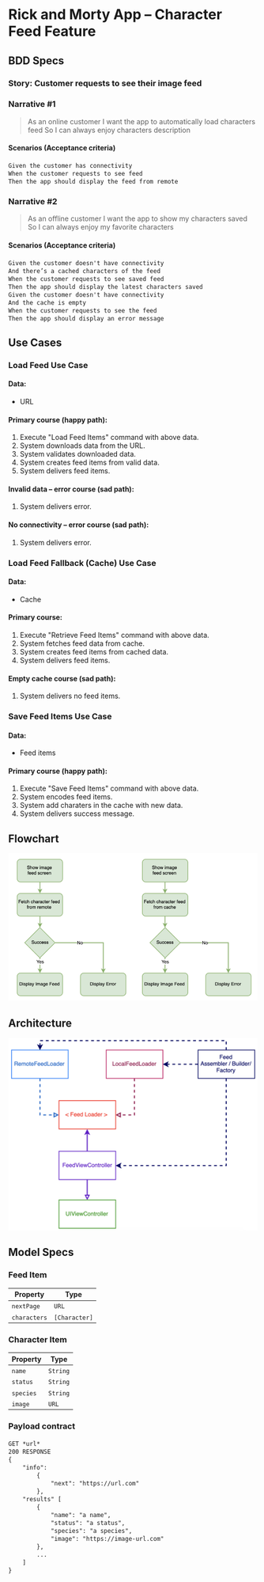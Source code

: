 # Rick and Morty App – Character Feed Feature

## BDD Specs

### Story: Customer requests to see their image feed

### Narrative #1

> As an online customer
I want the app to automatically load characters feed
So I can always enjoy characters description
#### Scenarios (Acceptance criteria)

```
Given the customer has connectivity
When the customer requests to see feed
Then the app should display the feed from remote
```

### Narrative #2

> As an offline customer
I want the app to show my characters saved
So I can always enjoy my favorite characters
#### Scenarios (Acceptance criteria)

```
Given the customer doesn't have connectivity
And there’s a cached characters of the feed
When the customer requests to see saved feed
Then the app should display the latest characters saved
Given the customer doesn't have connectivity
And the cache is empty
When the customer requests to see the feed
Then the app should display an error message
```

## Use Cases

### Load Feed Use Case

#### Data:
- URL

#### Primary course (happy path):
1. Execute "Load Feed Items" command with above data.
2. System downloads data from the URL.
3. System validates downloaded data.
4. System creates feed items from valid data.
5. System delivers feed items.

#### Invalid data – error course (sad path):
1. System delivers error.

#### No connectivity – error course (sad path):
1. System delivers error.

### Load Feed Fallback (Cache) Use Case

#### Data:
- Cache

#### Primary course:
1. Execute "Retrieve Feed Items" command with above data.
2. System fetches feed data from cache.
3. System creates feed items from cached data.
4. System delivers feed items.

#### Empty cache course (sad path): 
1. System delivers no feed items.


### Save Feed Items Use Case

#### Data:
- Feed items

#### Primary course (happy path):
1. Execute "Save Feed Items" command with above data.
2. System encodes feed items.
3. System add charaters in the cache with new data.
4. System delivers success message.

## Flowchart

![Feed Loading Feature](feed_flowchart.png)

## Architecture

![Feed Loading Feature](feed_architecture.png)

## Model Specs

### Feed Item

| Property      | Type               |
|---------------|--------------------|
| `nextPage`    | `URL`              |
| `characters`  | `[Character]`      |

### Character Item

| Property      | Type      |
|---------------|-----------|
| `name`    | `String`      |
| `status`  | `String`      |
| `species` | `String`      |
| `image`   | `URL`			 |

### Payload contract

```
GET *url*
200 RESPONSE
{
	"info": 
		{
			"next": "https://url.com"
		},
	"results" [
		{
			"name": "a name",
			"status": "a status",
			"species": "a species",
			"image": "https://image-url.com"
		},
		...
	]
}
```